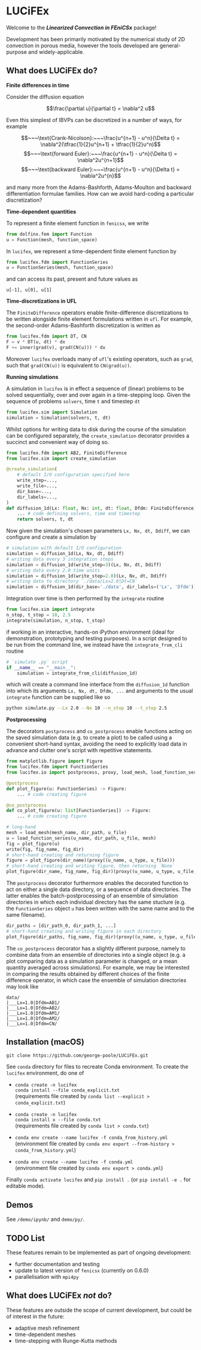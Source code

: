 # LUCiFEx

Welcome to the ***Linearized Convection in FEniCSx*** package! 

Development has been primarily motivated by the numerical study of 2D convection in porous media, however the tools developed are general-purpose and widely-applicable.

## What does LUCiFEx do?

**Finite differences in time**

Consider the diffusion equation

$$\frac{\partial u}{\partial t} = \nabla^2 u$$

Even this simplest of IBVPs can be discretized in a number of ways, for example

$$~~~\text{Crank-Nicolson}:~~~\frac{u^{n+1} - u^n}{\Delta t} = \nabla^2(\tfrac{1}{2}u^{n+1} + \tfrac{1}{2}u^n)$$
$$~~~\text{forward Euler}:~~~\frac{u^{n+1} - u^n}{\Delta t} = \nabla^2u^{n+1}$$
$$~~~\text{backward Euler}:~~~\frac{u^{n+1} - u^n}{\Delta t} = \nabla^2u^{n}$$

and many more from the Adams-Bashforth, Adams-Moulton and backward differentiation formulae families. How can we avoid hard-coding a particular discretization?

**Time-dependent quantities**

To represent a finite element function in `fenicsx`, we write
```python
from dolfinx.fem import Function
u = Function(mesh, function_space)
```
In `lucifex`, we represent a time-dependent finite element function by

```python
from lucifex.fdm import FunctionSeries
u = FunctionSeries(mesh, function_space)
```

and can access its past, present and future values as
```
u[-1], u[0], u[1]
```

**Time-discretizations in UFL**

The `FiniteDifference` operators enable finite-difference discretizations to be written alongside finite element formulations written in `ufl`. For example, the second-order Adams-Bashforth discretization is written as
```python
from lucifex.fdm import DT, CN
F = v * DT(u, dt) * dx
F += inner(grad(v), grad(CN(u))) * dx
```

Moreover `lucifex` overloads many of `ufl`'s existing operators, such as `grad`, such that `grad(CN(u))` is equivalent to `CN(grad(u))`.


**Running simulations**

A simulation in `lucifex` is in effect a sequence of (linear) problems to be solved sequentially, over and over again in a time-stepping loop. Given the sequence of problems `solvers`, time  `t` and timestep `dt`

```python
from lucifex.sim import Simulation
simulation = Simulation(solvers, t, dt)
```

Whilst options for writing data to disk during the course of the simulation can be configured separately, the `create_simulation` decorator provides a succinct and convenient way of doing so.

```python
from lucifex.fdm import AB2, FiniteDifference
from lucifex.sim import create_simulation

@create_simulation(
    # default I/O configuration specified here
    write_step=..., 
    write_file=...,
    dir_base=...,
    dir_labels=...,
)
def diffusion_1d(Lx: float, Nx: int, dt: float, Dfdm: FiniteDifference):
    ... # code defining solvers, time and timestep
    return solvers, t, dt
```

Now given the simulation's chosen parameters `Lx, Nx, dt, Ddiff`, we can configure and create a simulation by

```python
# simulation with default I/O configuration
simulation = diffusion_1d(Lx, Nx, dt, Ddiff)
# writing data every 3 integration steps
simulation = diffusion_1d(write_step=3)(Lx, Nx, dt, Ddiff) 
# writing data every 2.0 time units
simulation = diffusion_1d(write_step=2.0)(Lx, Nx, dt, Ddiff) 
# writing data to directory `./data/Lx=2.0|Dt=CN`
simulation = diffusion_1d(dir_base='./data', dir_labels=('Lx', 'Dfdm'))(Lx, Nx, dt, Ddiff) 
```
 
Integration over time is then performed by the `integrate` routine

```python
from lucifex.sim import integrate
n_stop, t_stop = 10, 2.5
integrate(simulation, n_stop, t_stop)
```

if working in an interactive, hands-on iPython environment (ideal for demonstration, prototyping and testing purposes). In a script designed to be run from the command line, we instead have the `integrate_from_cli` routine 

```python
# `simulate .py` script
if __name__ == "__main__":
    simulation = integrate_from_cli(diffusion_1d)
```

which will create a command line interface from the `diffusion_1d` function into which its arguments `Lx, Nx, dt, Dfdm, ...` and arguments to the usual `integrate` function can be supplied like so

```bash
python simulate.py --Lx 2.0 --Nx 10 --n_stop 10 --t_stop 2.5
```

**Postprocessing**

The decorators `postprocess` and `co_postprocess` enable functions acting on the saved simulation data (e.g. to create a plot) to be called using a convenient short-hand syntax, avoiding the need to explicitly load data in advance and clutter one's script with repetitive statements. 

```python
from matplotlib.figure import Figure
from lucifex.fdm import FunctionSeries
from lucifex.io import postprocess, proxy, load_mesh, load_function_series, write

@postprocess
def plot_figure(u: FunctionSeries) -> Figure:
    ... # code creating figure

@co_postprocess
def co_plot_figure(u: list[FunctionSeries]) -> Figure:
    ... # code creating figure

# long-hand 
mesh = load_mesh(mesh_name, dir_path, u_file)
u = load_function_series(u_name, dir_path, u_file, mesh)
fig = plot_figure(u)
write(fig, fig_name, fig_dir)
# short-hand creating and returning figure
figure = plot_figure(dir_name)(proxy((u_name, u_type, u_file))) 
# short-hand creating and writing figure, then returning `None`
plot_figure(dir_name, fig_name, fig_dir)(proxy((u_name, u_type, u_file, mesh_name)))
```

The `postprocess` decorator furthermore enables the decorated function to act on either a single data directory, or a sequence of data directories. The latter enables the batch-postprocessing of an ensemble of simulation directories in which each individual directory has the same stucture (e.g. the `FunctionSeries` object `u` has been written with the same name and to the same filename).

```python
dir_paths = [dir_path_0, dir_path_1, ...]
# short-hand creating and writing figure in each directory
plot_figure(dir_paths, fig_name, fig_dir)(proxy((u_name, u_type, u_file)))
```

The `co_postprocess` decorator has a slightly different purpose, namely to combine data from an ensemble of directories into a single object (e.g. a plot comparing data as a simulation parameter is changed, or a mean quantity averaged across simulations). For example, we may be interested in comparing the results obtained by different choices of the finite difference operator, in which case the ensemble of simulation directories may look like

```
data/
|___Lx=1.0|Dfdm=AB1/
|___Lx=1.0|Dfdm=AB2/
|___Lx=1.0|Dfdm=AM1/
|___Lx=1.0|Dfdm=AM2/
|___Lx=1.0|Dfdm=CN/
```


## Installation (macOS)


`git clone https://github.com/george-poole/LUCiFEx.git`

See `conda` directory for files to recreate Conda environment. To create the 
`lucifex` environment, do one of

* `conda create -n lucifex` <br>
`conda install --file conda_explicit.txt` <br>
(requirements file created by `conda list --explicit > conda_explicit.txt`)

* `conda create -n lucifex` <br>
`conda install x --file conda.txt` <br>
(requirements file created by `conda list > conda.txt`)

* `conda env create --name lucifex -f conda_from_history.yml` <br>
(environment file created by `conda env export --from-history > conda_from_history.yml`)

* `conda env create --name lucifex -f conda.yml` <br>
(environment file created by `conda env export > conda.yml`)

Finally `conda activate lucifex` and `pip install .` (or `pip install -e .` for editable mode).

## Demos

See `/demo/ipynb/` and `demo/py/`.

## TODO List

These features remain to be implemented as part of ongoing development:

+ further documentation and testing
+ update to latest version of `fenicsx` (currently on 0.6.0)
+ parallelisation with `mpi4py`

## What does LUCiFEx *not* do?

These features are outside the scope of current development, but could be of interest in the future:

+ adaptive mesh refinement
+ time-dependent meshes
+ time-stepping with Runge-Kutta methods